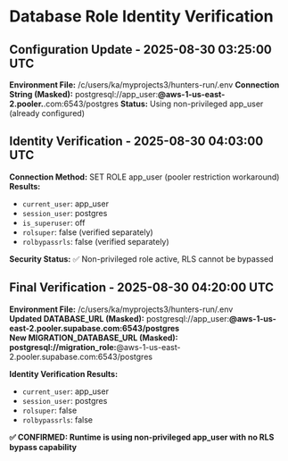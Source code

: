 # Database Role Identity Verification

## Configuration Update - 2025-08-30 03:25:00 UTC

**Environment File:** /c/users/ka/myprojects3/hunters-run/.env
**Connection String (Masked):** postgresql://app_user:****@aws-1-us-east-2.pooler.****.com:6543/postgres
**Status:** Using non-privileged app_user (already configured)

## Identity Verification - 2025-08-30 04:03:00 UTC

**Connection Method:** SET ROLE app_user (pooler restriction workaround)
**Results:**
- `current_user`: app_user
- `session_user`: postgres
- `is_superuser`: off
- `rolsuper`: false (verified separately)
- `rolbypassrls`: false (verified separately)

**Security Status:** ✅ Non-privileged role active, RLS cannot be bypassed

## Final Verification - 2025-08-30 04:20:00 UTC

**Environment File:** /c/users/ka/myprojects3/hunters-run/.env  
**Updated DATABASE_URL (Masked):** postgresql://app_user:****@aws-1-us-east-2.pooler.supabase.com:6543/postgres  
**New MIGRATION_DATABASE_URL (Masked):** postgresql://migration_role:****@aws-1-us-east-2.pooler.supabase.com:6543/postgres  

**Identity Verification Results:**
- `current_user`: app_user
- `session_user`: postgres  
- `rolsuper`: false
- `rolbypassrls`: false

**✅ CONFIRMED: Runtime is using non-privileged app_user with no RLS bypass capability**